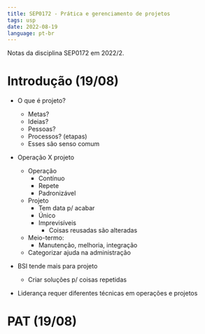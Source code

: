```yaml
---
title: SEP0172 - Prática e gerenciamento de projetos
tags: usp
date: 2022-08-19
language: pt-br
---
```


Notas da disciplina SEP0172 em 2022/2.

# Introdução (19/08)

- O que é projeto?
    - Metas?
    - Ideias?
    - Pessoas?
    - Processos? (etapas)
    - Esses são senso comum

- Operação X projeto
    - Operação
        - Contínuo
        - Repete
        - Padronizável
    - Projeto
        - Tem data p/ acabar
        - Único
        - Imprevisíveis
            - Coisas reusadas são alteradas
    - Meio-termo:
        - Manutenção, melhoria, integração
    - Categorizar ajuda na administração

- BSI tende mais para projeto
    - Criar soluções p/ coisas repetidas

- Liderança requer diferentes técnicas em operações e projetos

# PAT (19/08)

